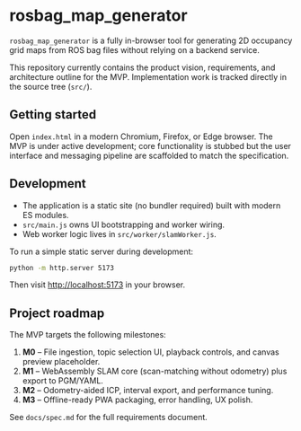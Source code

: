 # rosbag_map_generator

`rosbag_map_generator` is a fully in-browser tool for generating 2D occupancy grid maps from ROS bag files without relying on a backend service.

This repository currently contains the product vision, requirements, and architecture outline for the MVP. Implementation work is tracked directly in the source tree (`src/`).

## Getting started

Open `index.html` in a modern Chromium, Firefox, or Edge browser. The MVP is under active development; core functionality is stubbed but the user interface and messaging pipeline are scaffolded to match the specification.

## Development

* The application is a static site (no bundler required) built with modern ES modules.
* `src/main.js` owns UI bootstrapping and worker wiring.
* Web worker logic lives in `src/worker/slamWorker.js`.

To run a simple static server during development:

```bash
python -m http.server 5173
```

Then visit [http://localhost:5173](http://localhost:5173) in your browser.

## Project roadmap

The MVP targets the following milestones:

1. **M0** – File ingestion, topic selection UI, playback controls, and canvas preview placeholder.
2. **M1** – WebAssembly SLAM core (scan-matching without odometry) plus export to PGM/YAML.
3. **M2** – Odometry-aided ICP, interval export, and performance tuning.
4. **M3** – Offline-ready PWA packaging, error handling, UX polish.

See `docs/spec.md` for the full requirements document.
